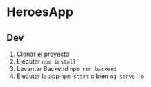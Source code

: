 # HeroesApp

## Dev

1. Clonar el proyecto
2. Ejecutar ```npm install```
3. Levantar Backend ```npm run backend```
2. Ejecutar la app ```npm start``` o bien ```ng serve -o```
